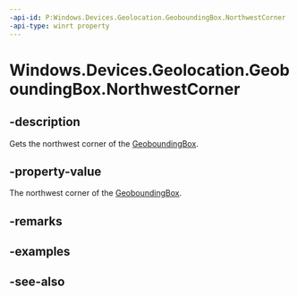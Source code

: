 ```yaml
---
-api-id: P:Windows.Devices.Geolocation.GeoboundingBox.NorthwestCorner
-api-type: winrt property
---
```


<!-- Property syntax
public Windows.Devices.Geolocation.BasicGeoposition NorthwestCorner { get; }
-->

# Windows.Devices.Geolocation.GeoboundingBox.NorthwestCorner

## -description
Gets the northwest corner of the [GeoboundingBox](geoboundingbox.md).

## -property-value
The northwest corner of the [GeoboundingBox](geoboundingbox.md).

## -remarks

## -examples

## -see-also
